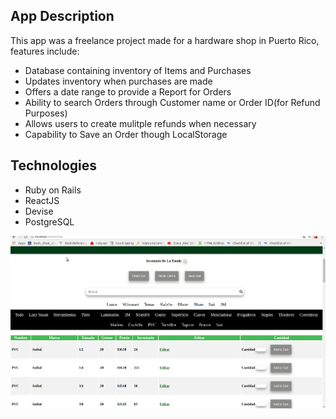 ## App Description

 This app was a freelance project made for a hardware shop in Puerto Rico, features include:
   - Database containing inventory of Items and Purchases  
   - Updates inventory when purchases are made
   - Offers a date range to provide a Report for Orders
   - Ability to search Orders through Customer name or Order ID(for Refund Purposes)
   - Allows users to create mulitple refunds when necessary
   - Capability to Save an Order though LocalStorage
   
 ## Technologies
   - Ruby on Rails
   - ReactJS
   - Devise 
   - PostgreSQL
   
   ![Ferrteria App](ReadMeGifs/FerreteriaSample.gif)
   
   

